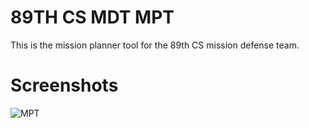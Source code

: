 # 89TH CS MDT MPT
This is the mission planner tool for the 89th CS mission defense team.

# Screenshots
![MPT](https://user-images.githubusercontent.com/5083652/157476002-5ea4977e-284b-4df3-a5bf-a95f202973c4.png)


